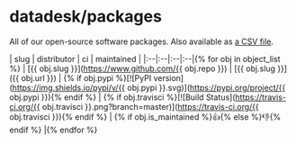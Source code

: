# datadesk/packages

All of our open-source software packages. Also available as [a CSV file](packages.csv).

| slug | distributor | ci | maintained |
|:--|:--|:--|:--|{% for obj in object_list %}
|  [{{ obj.slug }}](https://www.github.com/{{ obj.repo }}) | [{{ obj.slug }}]({{ obj.url }}) | {% if obj.pypi %}[![PyPI version](https://img.shields.io/pypi/v/{{ obj.pypi }}.svg)](https://pypi.org/project/{{ obj.pypi }}){% endif %} | {% if obj.travisci %}[![Build Status](https://travis-ci.org/{{ obj.travisci }}.png?branch=master)](https://travis-ci.org/{{ obj.travisci }}){% endif %} | {% if obj.is_maintained %}👍{% else %}👎{% endif %} |{% endfor %}
